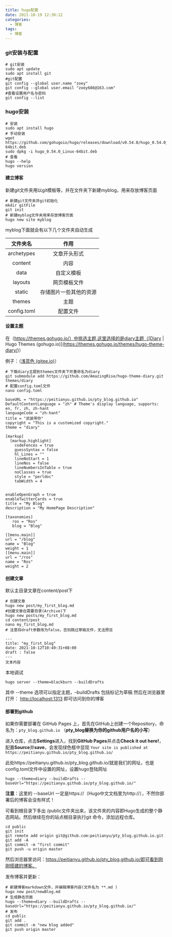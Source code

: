 ```yaml
---
title: hugo配置
date: 2021-10-19 12:30:12
categories:
  - 博客
tags:
  - 博客
---
```


### git安装与配置

```shell
# git安装
sudo apt update
sudo apt install git 
#git配置
git config --global user.name "zoey"
git config --global user.email "zoey686@163.com"
#查看设置用户名与密码
git config --list
```

### hugo安装

```shell
# 安装
sudo apt install hugo
# 手动安装
wget https://github.com/gohugoio/hugo/releases/download/v0.54.0/hugo_0.54.0_Linux-64bit.deb
sudo dpkg -i hugo_0.54.0_Linux-64bit.deb
# 查看
hugo --help
hugo version
```

#### 建立博客

新建git文件夹用以git模板等，并在文件夹下新建myblog，用来存放博客页面

```shell
# 新建git文件夹并git初始化
mkdir gitFile  
git init
# 新建myblog文件夹用来存放博客页面
hugo new site myblog
```

myblog下面就会有以下几个文件夹自动生成

|  文件夹名   |          作用          |
| :---------: | :--------------------: |
| archetypes  |      文章开头形式      |
|   content   |          内容          |
|    data     |       自定义模板       |
|   layouts   |      网页模板文件      |
|   static    | 存储图片一些其他的资源 |
|   themes    |          主题          |
| config.toml |        配置文件        |

#### 设置主题

在（https://themes.gohugo.io/）中挑选主题,这里选择的是diary主题（[Diary | Hugo Themes (gohugo.io)](https://themes.gohugo.io/themes/hugo-theme-diary/)）

例子：（[浅蓝色 (gitee.io)](https://sunua.gitee.io/simonblog/)）

```shell
# 下载diary主题到themes文件夹下并重命名为diary
git submodule add https://github.com/AmazingRise/hugo-theme-diary.git themes/diary
# 配置config.toml文件
nano config.toml
```

```
baseURL = "https://peitianyu.github.io/pty_blog.github.io"
DefaultContentLanguage = "zh" # Theme's display language, supports: en, fr, zh, zh-hant
languageCode = "zh-hant"
title = "武装带你"
copyright = "This is a customized copyright."
theme = "diary"

[markup]
  [markup.highlight]
    codeFences = true
    guessSyntax = false
    hl_Lines = ""
    lineNoStart = 1
    lineNos = false
    lineNumbersInTable = true
    noClasses = true
    style = "perldoc"
    tabWidth = 4


enableOpenGraph = true
enableTwitterCards = true
title = "My Blog" 
description = "My HomePage Description"  

[taxonomies]
   ros = "Ros"
   blog = "Blog"

[[menu.main]]
url = "/blog"
name = "Blog"
weight = 1
[[menu.main]]
url = "/ros"
name = "Ros"
weight = 2
```

#### 创建文章

默认主目录文章在content/post下

```
# 创建文章
hugo new post/my_first_blog.md
#创建文章在需要目录(Archive)下
hugo new posts/my_first_blog.md
cd content/post
nano my_first_blog.md
# 注意将draft参数改为false，否则跳过草稿文件，无法预览
```

```
---
title: "my_first_blog"
date: 2021-10-12T10:49:31+08:00
draft : false
---
文本内容
```

本地调试

```
hugo server --theme=blackburn --buildDrafts
```

其中 --theme 选项可以指定主题，–buildDrafts 包括标记为草稿
然后在浏览器里打开： [http://localhost:1313](http://localhost:1313/) 即可访问到你的博客

#### 部署到github

如果你需要部署在 GitHub Pages 上，首先在GitHub上创建一个Repository，命名为：`pty_blog.github.io` （**pty_blog替换为你的github用户名的小写**）

进入仓库，点击**Settings**进入，找到**GitHub Pages**并点击**Check it out here!**，配置**Source**并**save**，会发现绿色框中显现 `Your site is published at https://peitianyu.github.io/pty_blog.github.io/`

此处https://peitianyu.github.io/pty_blog.github.io/就是我们的网址，也是config.toml文件中设置的网址，设置hugo登陆网址

```
hugo --theme=diary --buildDrafts --baseUrl="https://peitianyu.github.io/pty_blog.github.io/"
```

**注意**：这里的 --baseUrl 一定是https://（Hugo中文文档里为http://），不然你部署后的博客会没有样式！

可看到根目录下多出 /public文件夹出来，该文件夹的内容即Hugo生成的整个静态网站。然后继续在你的站点根目录执行git 命令，添加远程仓库。

```shell
cd public
git init
git remote add origin git@github.com:peitianyu/pty_blog.github.io.git
git add -A
git commit -m "first commit"
git push -u origin master
```

然后浏览器里访问：https://peitianyu.github.io/pty_blog.github.io/即可看到刚刚搭建的博客。

发布博客并更新：

```
# 新建博客markdown文件，并编辑博客内容(文件名为 **.md )
hugo new post/newBlog.md
# 生成静态页面
hugo --theme=diary --buildDrafts --baseUrl="https://peitianyu.github.io/pty_blog.github.io/"
# 发布
cd public
git add .
git commit -m "new blog added"
git push origin master
```

